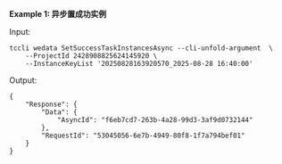 **Example 1: 异步置成功实例**



Input: 

```
tccli wedata SetSuccessTaskInstancesAsync --cli-unfold-argument  \
    --ProjectId 2428908825624145920 \
    --InstanceKeyList '20250828163920570_2025-08-28 16:40:00'
```

Output: 
```
{
    "Response": {
        "Data": {
            "AsyncId": "f6eb7cd7-263b-4a28-99d3-3af9d0732144"
        },
        "RequestId": "53045056-6e7b-4949-80f8-1f7a794bef01"
    }
}
```

